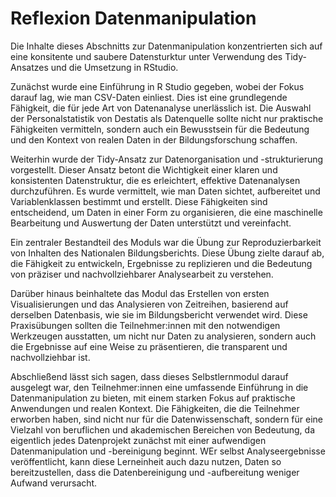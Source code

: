 # Reflexion Datenmanipulation

Die Inhalte dieses Abschnitts zur Datenmanipulation konzentrierten sich auf eine konsitente und saubere Datensturktur unter Verwendung des Tidy-Ansatzes und die Umsetzung in RStudio.

Zunächst wurde eine Einführung in R Studio gegeben, wobei der Fokus darauf lag, wie man CSV-Daten einliest. Dies ist eine grundlegende Fähigkeit, die für jede Art von Datenanalyse unerlässlich ist. Die Auswahl der Personalstatistik von Destatis als Datenquelle sollte nicht nur praktische Fähigkeiten vermitteln, sondern auch ein Bewusstsein für die Bedeutung und den Kontext von realen Daten in der Bildungsforschung schaffen.

Weiterhin wurde der Tidy-Ansatz zur Datenorganisation und -strukturierung vorgestellt. Dieser Ansatz betont die Wichtigkeit einer klaren und konsistenten Datenstruktur, die es erleichtert, effektive Datenanalysen durchzuführen. Es wurde vermittelt, wie man Daten sichtet, aufbereitet und Variablenklassen bestimmt und erstellt. Diese Fähigkeiten sind entscheidend, um Daten in einer Form zu organisieren, die eine maschinelle Bearbeitung und Auswertung der Daten unterstützt und vereinfacht.

Ein zentraler Bestandteil des Moduls war die Übung zur Reproduzierbarkeit von Inhalten des Nationalen Bildungsberichts. Diese Übung zielte darauf ab, die Fähigkeit zu entwickeln, Ergebnisse zu replizieren und die Bedeutung von präziser und nachvollziehbarer Analysearbeit zu verstehen.

Darüber hinaus beinhaltete das Modul das Erstellen von ersten Visualisierungen und das Analysieren von Zeitreihen, basierend auf derselben Datenbasis, wie sie im Bildungsbericht verwendet wird. Diese Praxisübungen sollten die Teilnehmer:innen mit den notwendigen Werkzeugen ausstatten, um nicht nur Daten zu analysieren, sondern auch die Ergebnisse auf eine Weise zu präsentieren, die transparent und nachvollziehbar ist.

Abschließend lässt sich sagen, dass dieses Selbstlernmodul darauf ausgelegt war, den Teilnehmer:innen eine umfassende Einführung in die Datenmanipulation zu bieten, mit einem starken Fokus auf praktische Anwendungen und realen Kontext. Die Fähigkeiten, die die Teilnehmer erworben haben, sind nicht nur für die Datenwissenschaft, sondern für eine Vielzahl von beruflichen und akademischen Bereichen von Bedeutung, da eigentlich jedes Datenprojekt zunächst mit einer aufwendigen Datenmanipulation und -bereinigung beginnt. WEr selbst Analyseergebnisse veröffentlicht, kann diese Lerneinheit auch dazu nutzen, Daten so bereitzustellen, dass die Datenbereinigung und -aufbereitung weniger Aufwand verursacht. 
